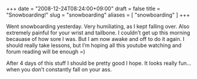 +++
date = "2008-12-24T08:24:00+09:00"
draft = false
title = "Snowboarding!"
slug = "snowboarding"
aliases = [
	"snowboarding"
]
+++

Went snowboarding yesterday. Very humiliating, as I kept falling over. Also extremely painful for your wrist and tailbone. I couldn’t get up this morning becauase of how sore I was. But I am now awake and off to do it again. I should really take lessons, but I’m hoping all this youtube watching and forum reading will be enough =)

After 4 days of this stuff I should be pretty good I hope. It looks really fun… when you don’t constantly fall on your ass.
